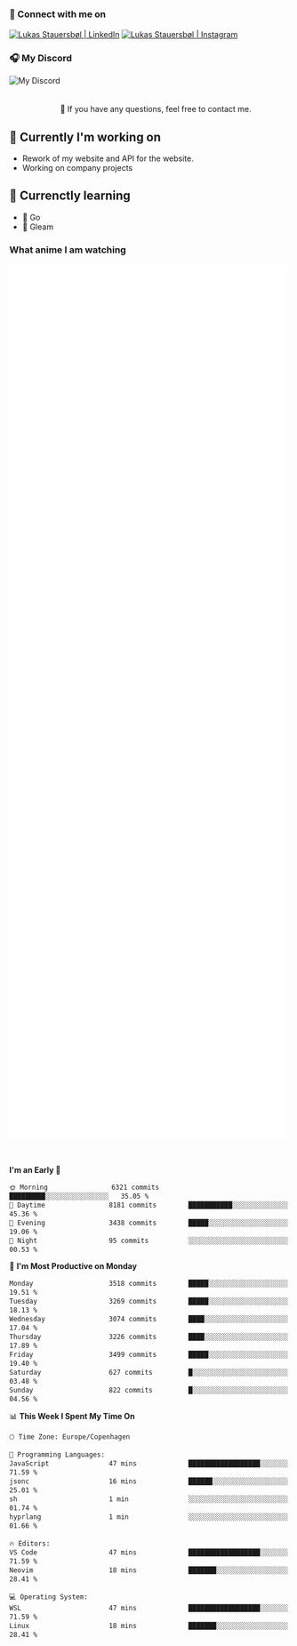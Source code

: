 ### 🔗 Connect with me on
<a href="https://www.instagram.com/lukas_stauersbol" target="_blank"><img align="center" src="https://raw.githubusercontent.com/stauersbol/stauersbol/main/images/instagram.svg" alt="Lukas Stauersbøl | LinkedIn" width="30px"/></a>
<a href="https://www.linkedin.com/in/lukas-stauersbol/" target="_blank"><img align="center" src="https://raw.githubusercontent.com/stauersbol/stauersbol/main/images/linkedin.svg" alt="Lukas Stauersbøl | Instagram" width="30px"/></a>

<p align="center">
 <h3>🎧 My Discord</h3>
 <img align="left" height="55px" src="https://discord.c99.nl/widget/theme-2/147806323323568128.png" alt="My Discord" />
</p>

<br/>
<br/>
<br/>
💬 If you have any questions, feel free to contact me.

## 🔭 Currently I'm working on
- Rework of my website and API for the website.
- Working on company projects
 
## 🌱 Currenctly learning
- 💙 Go
- 💜 Gleam

### What anime I am watching
<a href="https://anilist.co/user/slashiy/" align="center"><img align="center" width="500px" src="metrics.plugin.personal.anilist.svg" /></a>

<br/>

<!--START_SECTION:waka-->
**I'm an Early 🐤** 

```text
🌞 Morning                6321 commits        █████████░░░░░░░░░░░░░░░░   35.05 % 
🌆 Daytime                8181 commits        ███████████░░░░░░░░░░░░░░   45.36 % 
🌃 Evening                3438 commits        █████░░░░░░░░░░░░░░░░░░░░   19.06 % 
🌙 Night                  95 commits          ░░░░░░░░░░░░░░░░░░░░░░░░░   00.53 % 
```
📅 **I'm Most Productive on Monday** 

```text
Monday                   3518 commits        █████░░░░░░░░░░░░░░░░░░░░   19.51 % 
Tuesday                  3269 commits        █████░░░░░░░░░░░░░░░░░░░░   18.13 % 
Wednesday                3074 commits        ████░░░░░░░░░░░░░░░░░░░░░   17.04 % 
Thursday                 3226 commits        ████░░░░░░░░░░░░░░░░░░░░░   17.89 % 
Friday                   3499 commits        █████░░░░░░░░░░░░░░░░░░░░   19.40 % 
Saturday                 627 commits         █░░░░░░░░░░░░░░░░░░░░░░░░   03.48 % 
Sunday                   822 commits         █░░░░░░░░░░░░░░░░░░░░░░░░   04.56 % 
```


📊 **This Week I Spent My Time On** 

```text
🕑︎ Time Zone: Europe/Copenhagen

💬 Programming Languages: 
JavaScript               47 mins             ██████████████████░░░░░░░   71.59 % 
jsonc                    16 mins             ██████░░░░░░░░░░░░░░░░░░░   25.01 % 
sh                       1 min               ░░░░░░░░░░░░░░░░░░░░░░░░░   01.74 % 
hyprlang                 1 min               ░░░░░░░░░░░░░░░░░░░░░░░░░   01.66 % 

🔥 Editors: 
VS Code                  47 mins             ██████████████████░░░░░░░   71.59 % 
Neovim                   18 mins             ███████░░░░░░░░░░░░░░░░░░   28.41 % 

💻 Operating System: 
WSL                      47 mins             ██████████████████░░░░░░░   71.59 % 
Linux                    18 mins             ███████░░░░░░░░░░░░░░░░░░   28.41 % 
```


<!--END_SECTION:waka-->
